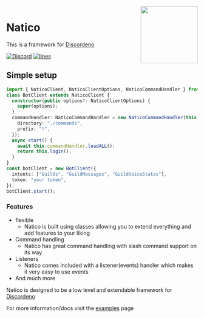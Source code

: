 <img align="right" src="https://avatars.githubusercontent.com/u/85624930?s=200&v=4" height="150px">

# Natico

This is a framework for [Discordeno](https://github.com/discordeno/discordeno)

[![Discord](https://img.shields.io/discord/748956745409232945?color=7289da&logo=discord&logoColor=dark)](https://discord.gg/KkMKCchJb8)
[![lines](https://img.shields.io/tokei/lines/github/naticoo/framework?color=7289da&logo=superuser&logoColor=dark)](https://deno.land/x/natico)

## Simple setup

```ts
import { NaticoClient, NaticoClientOptions, NaticoCommandHandler } from "https://deno.land/x/natico/mod.ts";
class BotClient extends NaticoClient {
  constructor(public options?: NaticoClientOptions) {
    super(options);
  }
  commandHandler: NaticoCommandHandler = new NaticoCommandHandler(this, {
    directory: "./commands",
    prefix: "!",
  });
  async start() {
    await this.commandHandler.loadALL();
    return this.login();
  }
}
const botClient = new BotClient({
  intents: ["Guilds", "GuildMessages", "GuildVoiceStates"],
  token: "your token",
});
botClient.start();
```

### Features

- flexible
  - Natico is built using classes allowing you to extend everything and add
    features to your liking
- Command handling
  - Natico has great command handling with slash command support on its way
- Listeners
  - Natico comes included with a listener(events) handler which makes it very
    easy to use events
- And much more

Natico is designed to be a low level and extendable framework for
[Discordeno](https://github.com/discordeno/discordeno)

For more information/docs visit the
[examples](https://github.com/naticoo/examplebot) page
